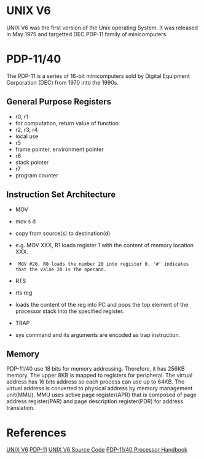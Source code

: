 # UNIX V6

UNIX V6 was the first version of the Unix operating System. It was released in May 1975 and targetted DEC PDP-11 family of minicomputers.

# PDP-11/40

The PDP-11 is a series of 16-bit minicomputers sold by Digital Equipment Corporation (DEC) from 1970 into the 1990s.

## General Purpose Registers

- r0, r1
 - for computation, return value of function
- r2, r3, r4
 - local use
- r5
 - frame pointer, environment pointer
- r6
 - stack pointer
- r7
 - program counter

## Instruction Set Architecture

- MOV
 - mov s d
 - copy from source(s) to destination(d)
 - e.g. MOV XXX, R1 loads register 1 with the content of memory location XXX.
 -      MOV #20, R0 loads the number 20 into register 0. '#' indicates that the value 20 is the operand.

- RTS
 - rts reg
 - loads the content of the reg into PC and pops the top element of the processor stack into the specified register.

- TRAP
 - sys command and its arguments are encoded as trap instruction.

## Memory

PDP-11/40 use 18 bits for memory addressing. Therefore, it has 256KB memory.
The upper 8KB is mapped to registers for peripheral.
The virtual address has 16 bits address so each process can use up to 64KB.
The virtual address is converted to physical address by memory management unit(MMU).
MMU uses active page register(APR) that is composed of page address register(PAR) and page description register(PDR) for address translation.

# References
<a href="http://en.wikipedia.org/wiki/Version_6_Unix">UNIX V6</a>
<a href="http://en.wikipedia.org/wiki/PDP-11">PDP-11</a>
<a href="http://minnie.tuhs.org/Archive/PDP-11/Distributions/research/Dennis_v6/">UNIX V6 Source Code</a>
<a href="http://pdos.csail.mit.edu/6.828/2005/readings/pdp11-40.pdf">PDP-11/40 Processor Handbook</a>
